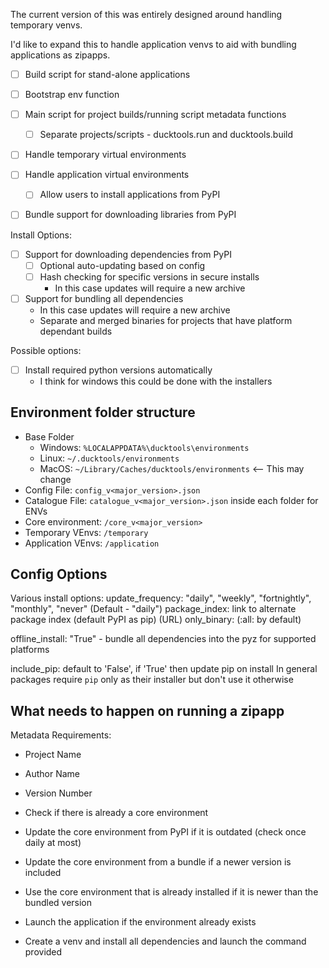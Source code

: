 The current version of this was entirely designed around handling temporary venvs. 

I'd like to expand this to handle application venvs to aid with bundling applications as zipapps.

* [ ] Build script for stand-alone applications
* [ ] Bootstrap env function
* [ ] Main script for project builds/running script metadata functions
  * [ ] Separate projects/scripts - ducktools.run and ducktools.build
* [ ] Handle temporary virtual environments
* [ ] Handle application virtual environments
  * [ ] Allow users to install applications from PyPI
* [ ] Bundle support for downloading libraries from PyPI


Install  Options:
* [ ] Support for downloading dependencies from PyPI
  * [ ] Optional auto-updating based on config 
  * [ ] Hash checking for specific versions in secure installs
    * In this case updates will require a new archive 
* [ ] Support for bundling all dependencies
  * In this case updates will require a new archive
  * Separate and merged binaries for projects that have platform dependant builds

Possible options:
* [ ] Install required python versions automatically
  * I think for windows this could be done with the installers 

## Environment folder structure ##

* Base Folder
  * Windows: `%LOCALAPPDATA%\ducktools\environments`
  * Linux: `~/.ducktools/environments`
  * MacOS: `~/Library/Caches/ducktools/environments` <-- This may change
* Config File: `config_v<major_version>.json`
* Catalogue File: `catalogue_v<major_version>.json` inside each folder for ENVs
* Core environment: `/core_v<major_version>`
* Temporary VEnvs: `/temporary`
* Application VEnvs: `/application`


## Config Options ##

Various install options:
update_frequency: "daily", "weekly", "fortnightly", "monthly", "never" (Default - "daily")
package_index: link to alternate package index (default PyPI as pip) (URL)
only_binary: (:all: by default)

offline_install: "True" - bundle all dependencies into the pyz for supported platforms

include_pip: default to 'False', if 'True' then update pip on install
             In general packages require `pip` only as their installer but don't use it otherwise




## What needs to happen on running a zipapp ##

Metadata Requirements:
* Project Name
* Author Name
* Version Number


* Check if there is already a core environment
* Update the core environment from PyPI if it is outdated (check once daily at most)
* Update the core environment from a bundle if a newer version is included
* Use the core environment that is already installed if it is newer than the bundled version

* Launch the application if the environment already exists
* Create a venv and install all dependencies and launch the command provided
